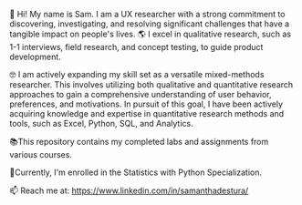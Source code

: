 👋 Hi! My name is Sam. I am a UX researcher with a strong commitment to discovering, investigating, and resolving significant challenges that have a tangible impact on people's lives. 🌎 I excel in qualitative research, such as 1-1 interviews, field research, and concept testing, to guide product development. 

🤓 I am actively expanding my skill set as a versatile mixed-methods researcher. This involves utilizing both qualitative and quantitative research approaches to gain a comprehensive understanding of user behavior, preferences, and motivations. In pursuit of this goal, I have been actively acquiring knowledge and expertise in quantitative research methods and tools, such as Excel, Python, SQL, and Analytics.

📚This repository contains my completed labs and assignments from various courses.

🐍Currently, I'm enrolled in the Statistics with Python Specialization.

📫 Reach me at: https://www.linkedin.com/in/samanthadestura/

<!---
sdestura/sdestura is a ✨ special ✨ repository because its `README.md` (this file) appears on your GitHub profile.
You can click the Preview link to take a look at your changes.
--->
